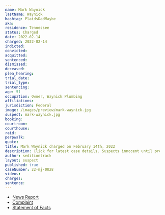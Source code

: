 ```yaml
---
name: Mark Waynick
lastName: Waynick
hashtag: PlaidsDadMaybe
aka:
residence: Tennessee
status: Charged
date: 2022-02-14
charged: 2022-02-14
indicted:
convicted:
acquitted:
sentenced:
dismissed:
deceased:
plea_hearing:
trial_date:
trial_type:
sentencing:
age: 51
occupation: Owner, Waynick Plumbing
affiliations:
jurisdiction: Federal
image: /images/preview/mark-waynick.jpg
suspect: mark-waynick.jpg
booking:
courtroom:
courthouse:
raid:
perpwalk:
quote:
title: Mark Waynick charged on February 14th, 2022
description: Click for latest case details. Suspects innocent until proven guilty.
author: seditiontrack
layout: suspect
published: true
caseNumber: 22-mj-0028
videos:
charges:
sentence:
---
```

- [News Report](https://www.wusa9.com/article/news/national/capitol-riots/mark-waynick-jerry-mckane-waynick-father-and-son-from-tennessee-arrested-capitol-riot-charges-accused-of-assaulting-police-officers/65-4214b364-fb57-4bb8-8463-9902ec18a648)
- [Complaint](https://www.justice.gov/usao-dc/case-multi-defendant/file/1475366/download)
- [Statement of Facts](https://www.justice.gov/usao-dc/case-multi-defendant/file/1475371/download)
